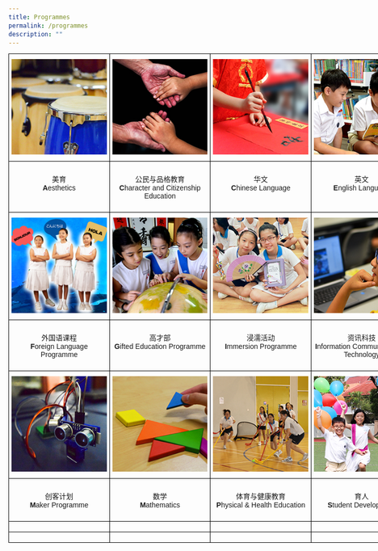 ```yaml
---
title: Programmes
permalink: /programmes
description: ""
---
```

<style type="text/css">
.tg  {border-collapse:collapse;border-spacing:0;margin:0px auto;}
.tg td{border-color:black;border-style:solid;border-width:1px;font-family:Arial, sans-serif;font-size:14px;
  overflow:hidden;padding:10px 5px;word-break:normal;}
.tg th{border-color:black;border-style:solid;border-width:1px;font-family:Arial, sans-serif;font-size:14px;
  font-weight:normal;overflow:hidden;padding:10px 5px;word-break:normal;}
.tg .tg-0lax{text-align:left;vertical-align:top}
</style>
<table class="tg" style="undefined;table-layout: fixed; width: 800px">
<colgroup>
<col style="width: 200px">
<col style="width: 200px">
<col style="width: 200px">
<col style="width: 200px">
</colgroup>
<tbody>
  <tr>
    <td class="tg-0lax"><a href = "/programmes/aesthetics" target = "_self">
			<img src="/images/program-aesthetic.jpeg" ></a></td>
    <td class="tg-0lax"><a href = "/programmes/character-and-citizenship-education" target = "_self">
			<img src="/images/program-cce.jpg" ></a></td>
    <td class="tg-0lax"><a href = "/programmes/chinese-language" target = "_self">
			<img src="/images/program-cl.jpg" ></a></td>
    <td class="tg-0lax"><a href = "/programmes/english-language" target = "_self">
			<img src="/images/program-el(new).jpg" ></a></td>
  </tr>
  <tr>
    <td class="tg-0lax"><p style="text-align: center;">美育<br /><strong>A</strong>esthetics</p></td>
    <td class="tg-0lax"><p style="text-align: center;">公民与品格教育<br /><strong>C</strong>haracter and Citizenship Education</p></td>
    <td class="tg-0lax"><p style="text-align: center;">华文<br /><strong>C</strong>hinese Language</p></td>
    <td class="tg-0lax"><p style="text-align: center;">英文<br /><strong>E</strong>nglish Language</p></td>
  </tr>
  <tr>
    <td class="tg-0lax"><a href = "/programmes/foreign-language-programme" target = "_self"><img src="/images/program-fl.jpg" ></a></td>
    <td class="tg-0lax"><a href = "/programmes/gep" target = "_self"><img src="/images/program-gep(new).jpg" ></a></td>
    <td class="tg-0lax"><a href = "/programmes/immersion-programme" target = "_self"><img src="/images/program-Immersion(new).jpg" ></a></td>
    <td class="tg-0lax"><a href = "/programmes/information-communications-and-technology" target = "_self"><img src="/images/program-ict.jpg" ></a></td>
  </tr>
  <tr>
    <td class="tg-0lax"><p style="text-align: center;">外国语课程<br /><strong>F</strong>oreign Language Programme</p></td>
    <td class="tg-0lax"><p style="text-align: center;">高才部<br /><strong>G</strong>ifted Education Programme</p></td>
    <td class="tg-0lax"><p style="text-align: center;">浸濡活动<br /><strong>I</strong>mmersion Programme</p></td>
    <td class="tg-0lax"><p style="text-align: center;">资讯科技<br /><strong>I</strong>nformation Communication &amp; Technology</p></td>
  </tr>
  <tr>
    <td class="tg-0lax"><a href = "/programmes/maker-programme" target = "_self"><img src="/images/program-maker.jpg" ></a></td>
    <td class="tg-0lax"><a href = "/programmes/mathematics" target = "_self"><img src="/images/program-math.jpg" ></a></td>
    <td class="tg-0lax"><a href = "/programmes/programmes/physical-and-health-education" target = "_self"><img src="/images/program-physical.jpg" ></a></td>
    <td class="tg-0lax"><a href = "/programmes/student-development" target = "_self"><img src="/images/program-pd.jpg" ></a></td>
  </tr>
  <tr>
    <td class="tg-0lax"><p style="text-align: center;">创客计划<br /><strong>M</strong>aker Programme</p></td>
    <td class="tg-0lax"><p style="text-align: center;">数学<br /><strong>M</strong>athematics</p></td>
    <td class="tg-0lax"><p style="text-align: center;">体育与健康教育<br /><strong>P</strong>hysical &amp; Health Education</p></td>
    <td class="tg-0lax"><p style="text-align: center;">育人<br /><strong>S</strong>tudent Development</p></td>
  </tr>
  <tr>
    <td class="tg-0lax"></td>
    <td class="tg-0lax"></td>
    <td class="tg-0lax"></td>
    <td class="tg-0lax"></td>
  </tr>
  <tr>
    <td class="tg-0lax"></td>
    <td class="tg-0lax"></td>
    <td class="tg-0lax"></td>
    <td class="tg-0lax"></td>
  </tr>
</tbody>
</table>
